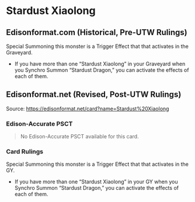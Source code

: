 # Stardust Xiaolong

## Edisonformat.com (Historical, Pre-UTW Rulings)

Special Summoning this monster is a Trigger Effect that that activates in the Graveyard.

*   If you have more than one “Stardust Xiaolong” in your Graveyard when you Synchro Summon “Stardust Dragon,” you can activate the effects of each of them.

## Edisonformat.net (Revised, Post-UTW Rulings)

Source: https://edisonformat.net/card?name=Stardust%20Xiaolong

### Edison-Accurate PSCT

> No Edison-Accurate PSCT available for this card.

### Card Rulings

Special Summoning this monster is a Trigger Effect that that activates in the GY.
*   If you have more than one “Stardust Xiaolong” in your GY when you Synchro Summon “Stardust Dragon,” you can activate the effects of each of them.
            